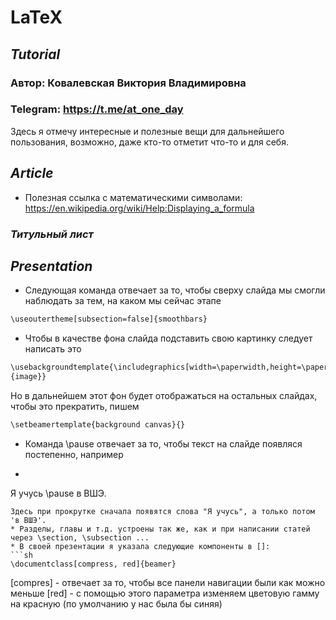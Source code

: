 # LaTeX

## _Tutorial_ 
### Автор: Ковалевская Виктория Владимировна
### Telegram: https://t.me/at_one_day

Здесь я отмечу интересные и полезные вещи для дальнейшего пользования, возможно, даже кто-то отметит что-то и для себя.

## _Article_
* Полезная ссылка с математическими символами: https://en.wikipedia.org/wiki/Help:Displaying_a_formula
### _Титульный лист_

## _Presentation_

* Следующая команда отвечает за то, чтобы сверху слайда мы смогли наблюдать за тем, на каком мы сейчас этапе
```sh
\useoutertheme[subsection=false]{smoothbars}
```
* Чтобы в качестве фона слайда подставить свою картинку следует написать это
```sh
\usebackgroundtemplate{\includegraphics[width=\paperwidth,height=\paperheight]
{image}}
``` 
Но в дальнейшем этот фон будет отображаться на остальных слайдах, чтобы это прекратить, пишем
```sh
\setbeamertemplate{background canvas}{}
```
* Команда \pause отвечает за то, чтобы текст на слайде появляся постепенно, например
* ```sh
Я учусь \pause в ВШЭ.
```
Здесь при прокрутке сначала появятся слова "Я учусь", а только потом 'в ВШЭ'.
* Разделы, главы и т.д. устроены так же, как и при написании статей через \section, \subsection ...
* В своей презентации я указала следующие компоненты в []:
```sh
\documentclass[compress, red]{beamer}
```
[compres] - отвечает за то, чтобы все панели навигации были как можно меньше
[red] - с помощью этого параметра изменяем цветовую гамму на красную (по умолчанию у нас была бы синяя)

